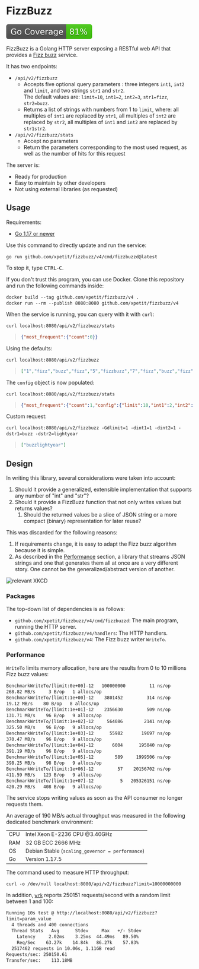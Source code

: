 # FizzBuzz

![coverage](./coverage.svg)

FizzBuzz is a Golang HTTP server exposing a RESTful web API that provides a [Fizz buzz](https://en.wikipedia.org/wiki/Fizz_buzz) service.

It has two endpoints:

- `/api/v2/fizzbuzz`
  - Accepts five optional query parameters : three integers `int1`, `int2` and `limit`, and two strings `str1` and `str2`.<br>
    The default values are: `limit=10`, `int1=2`, `int2=3`, `str1=fizz`, `str2=buzz`.
  - Returns a list of strings with numbers from 1 to `limit`, where: all multiples of `int1` are replaced by `str1`, all multiples of `int2` are replaced by `str2`, all multiples of `int1` and `int2` are replaced by `str1str2`.
- `/api/v2/fizzbuzz/stats`
  - Accept no parameters
  - Return the parameters corresponding to the most used request, as well as the number of hits for this request

The server is:

- Ready for production
- Easy to maintain by other developers
- Not using external libraries (as requested)

## Usage

Requirements:

- [Go 1.17 or newer](https://golang.org/dl/)

Use this command to directly update and run the service:

```
go run github.com/xpetit/fizzbuzz/v4/cmd/fizzbuzzd@latest
```

To stop it, type <kbd>CTRL</kbd>-<kbd>C</kbd>.

If you don't trust this program, you can use Docker. Clone this repository and run the following commands inside:

```
docker build --tag github.com/xpetit/fizzbuzz/v4 .
docker run --rm --publish 8080:8080 github.com/xpetit/fizzbuzz/v4
```

When the service is running, you can query with it with `curl`:

```
curl localhost:8080/api/v2/fizzbuzz/stats
```

> <!-- prettier-ignore -->
> ```json
> {"most_frequent":{"count":0}}
> ```

Using the defaults:

```
curl localhost:8080/api/v2/fizzbuzz
```

> <!-- prettier-ignore -->
> ```json
> ["1","fizz","buzz","fizz","5","fizzbuzz","7","fizz","buzz","fizz"]
> ```

The `config` object is now populated:

```
curl localhost:8080/api/v2/fizzbuzz/stats
```

> <!-- prettier-ignore -->
> ```json
> {"most_frequent":{"count":1,"config":{"limit":10,"int1":2,"int2":3,"str1":"fizz","str2":"buzz"}}}
> ```

Custom request:

```
curl localhost:8080/api/v2/fizzbuzz -Gdlimit=1 -dint1=1 -dint2=1 -dstr1=buzz -dstr2=lightyear
```

> ```json
> ["buzzlightyear"]
> ```

## Design

In writing this library, several considerations were taken into account:

1. Should it provide a generalized, extensible implementation that supports any number of "int" and "str"?
2. Should it provide a FizzBuzz function that not only writes values but returns values?
   1. Should the returned values be a slice of JSON string or a more compact (binary) representation for later reuse?

This was discarded for the following reasons:

1. If requirements change, it is easy to adapt the Fizz buzz algorithm because it is simple.
2. As described in the [Performance](#performance) section, a library that streams JSON strings and one that generates them all at once are a very different story. One cannot be the generalized/abstract version of another.

![relevant XKCD](https://imgs.xkcd.com/comics/the_general_problem.png)

### Packages

The top-down list of dependencies is as follows:

- `github.com/xpetit/fizzbuzz/v4/cmd/fizzbuzzd`: The main program, running the HTTP server.
- `github.com/xpetit/fizzbuzz/v4/handlers`: The HTTP handlers.
- `github.com/xpetit/fizzbuzz/v4`: The Fizz buzz writer `WriteTo`.

### Performance

`WriteTo` limits memory allocation, here are the results from 0 to 10 millions Fizz buzz values:

```
BenchmarkWriteTo/[limit:0e+00]-12   100000000         11 ns/op   268.82 MB/s     3 B/op   1 allocs/op
BenchmarkWriteTo/[limit:1e+00]-12    3801452         314 ns/op    19.12 MB/s    80 B/op   8 allocs/op
BenchmarkWriteTo/[limit:1e+01]-12    2356630         509 ns/op   131.71 MB/s    96 B/op   9 allocs/op
BenchmarkWriteTo/[limit:1e+02]-12     564086        2141 ns/op   325.50 MB/s    96 B/op   9 allocs/op
BenchmarkWriteTo/[limit:1e+03]-12      55982       19697 ns/op   370.47 MB/s    96 B/op   9 allocs/op
BenchmarkWriteTo/[limit:1e+04]-12       6004      195040 ns/op   391.19 MB/s    96 B/op   9 allocs/op
BenchmarkWriteTo/[limit:1e+05]-12        589     1999506 ns/op   398.25 MB/s    98 B/op   9 allocs/op
BenchmarkWriteTo/[limit:1e+06]-12         57    20156702 ns/op   411.59 MB/s   123 B/op   9 allocs/op
BenchmarkWriteTo/[limit:1e+07]-12          5   205326151 ns/op   420.29 MB/s   408 B/op   9 allocs/op
```

The service stops writing values as soon as the API consumer no longer requests them.

An average of 190 MB/s actual throughput was measured in the following dedicated benchmark environment:

|     |                                                  |
| --- | ------------------------------------------------ |
| CPU | Intel Xeon E-2236 CPU @3.40GHz                   |
| RAM | 32 GB ECC 2666 MHz                               |
| OS  | Debian Stable (`scaling_governor = performance`) |
| Go  | Version 1.17.5                                   |

The command used to measure HTTP throughput:

```
curl -o /dev/null localhost:8080/api/v2/fizzbuzz?limit=10000000000
```

In addition, [`wrk`](https://github.com/wg/wrk) reports 250151 requests/second with a random limit between 1 and 100:

```
Running 10s test @ http://localhost:8080/api/v2/fizzbuzz?limit=param_value
  4 threads and 400 connections
  Thread Stats   Avg      Stdev     Max   +/- Stdev
    Latency     2.02ms    3.25ms  44.49ms   89.50%
    Req/Sec    63.27k    14.84k   86.27k    57.83%
  2517462 requests in 10.06s, 1.11GB read
Requests/sec: 250150.61
Transfer/sec:    113.18MB
```
